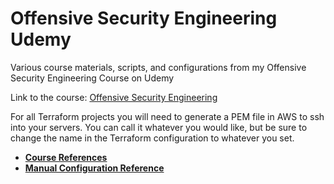 # Offensive Security Engineering Udemy
Various course materials, scripts, and configurations from my Offensive Security Engineering Course on Udemy

Link to the course: [Offensive Security Engineering](https://www.udemy.com/course/draft/2997384/?referralCode=B561E056323FA1B9C4C2)

For all Terraform projects you will need to generate a PEM file in AWS to ssh into your servers. You can call it whatever you would like, but be sure to change the name in the Terraform configuration to whatever you set.

- **[Course References](https://github.com/3ndG4me/Offensive-Security-Engineering-Udemy/blob/master/Course_References.md)**
- **[Manual Configuration Reference](https://github.com/3ndG4me/Offensive-Security-Engineering-Udemy/blob/master/Using_a_VM.md)**
